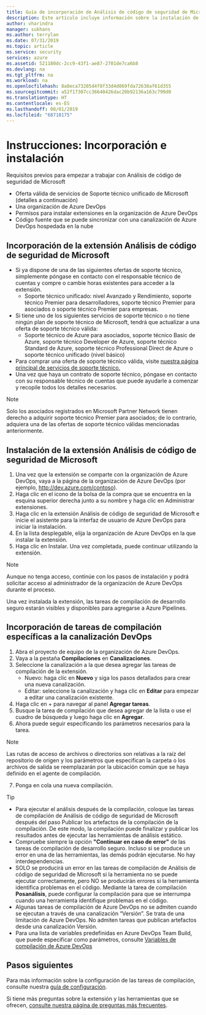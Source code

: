 ```yaml
---
title: Guía de incorporación de Análisis de código de seguridad de Microsoft Azure
description: Este artículo incluye información sobre la instalación de la extensión Análisis de código de seguridad
author: vharindra
manager: sukhans
ms.author: terrylan
ms.date: 07/31/2019
ms.topic: article
ms.service: security
services: azure
ms.assetid: 521180dc-2cc9-43f1-ae87-2701de7ca6b8
ms.devlang: na
ms.tgt_pltfrm: na
ms.workload: na
ms.openlocfilehash: 8a8eca73205d4f8f33d4d069fda72638af61d355
ms.sourcegitcommit: a52f17307cc36640426dac20b92136a163c799d0
ms.translationtype: HT
ms.contentlocale: es-ES
ms.lasthandoff: 08/01/2019
ms.locfileid: "68718175"
---
```

# <a name="how-to-onboarding-and-installing"></a>Instrucciones: Incorporación e instalación

Requisitos previos para empezar a trabajar con Análisis de código de seguridad de Microsoft
  - Oferta válida de servicios de Soporte técnico unificado de Microsoft (detalles a continuación)
  - Una organización de Azure DevOps
  - Permisos para instalar extensiones en la organización de Azure DevOps
  - Código fuente que se puede sincronizar con una canalización de Azure DevOps hospedada en la nube


## <a name="onboarding-microsoft-security-code-analysis-extension"></a>Incorporación de la extensión Análisis de código de seguridad de Microsoft

- Si ya dispone de una de las siguientes ofertas de soporte técnico, simplemente póngase en contacto con el responsable técnico de cuentas y compre o cambie horas existentes para acceder a la extensión.
   - Soporte técnico unificado: nivel Avanzado y Rendimiento, soporte técnico Premier para desarrolladores, soporte técnico Premier para asociados o soporte técnico Premier para empresas.
- Si tiene uno de los siguientes servicios de soporte técnico o no tiene ningún plan de soporte técnico de Microsoft, tendrá que actualizar a una oferta de soporte técnico válida:
   - Soporte técnico de Azure para asociados, soporte técnico Basic de Azure, soporte técnico Developer de Azure, soporte técnico Standard de Azure, soporte técnico Professional Direct de Azure o soporte técnico unificado (nivel básico)
- Para comprar una oferta de soporte técnico válida, visite [nuestra página principal de servicios de soporte técnico.](https://www.microsoft.com/enterprise/services/support)
- Una vez que haya un contrato de soporte técnico, póngase en contacto con su responsable técnico de cuentas que puede ayudarle a comenzar y recopile todos los detalles necesarios.
 
>[!NOTE]
> Solo los asociados registrados en Microsoft Partner Network tienen derecho a adquirir soporte técnico Premier para asociados; de lo contrario, adquiera una de las ofertas de soporte técnico válidas mencionadas anteriormente.

## <a name="installing-microsoft-security-code-analysis-extension"></a>Instalación de la extensión Análisis de código de seguridad de Microsoft

1. Una vez que la extensión se comparte con la organización de Azure DevOps, vaya a la página de la organización de Azure DevOps (por ejemplo, http://dev.azure.com/contoso).
2. Haga clic en el icono de la bolsa de la compra que se encuentra en la esquina superior derecha junto a su nombre y haga clic en Administrar extensiones. 
3. Haga clic en la extensión Análisis de código de seguridad de Microsoft e inicie el asistente para la interfaz de usuario de Azure DevOps para iniciar la instalación.
4. En la lista desplegable, elija la organización de Azure DevOps en la que instalar la extensión.
5. Haga clic en Instalar. Una vez completada, puede continuar utilizando la extensión.

>[!NOTE]
> Aunque no tenga acceso, continúe con los pasos de instalación y podrá solicitar acceso al administrador de la organización de Azure DevOps durante el proceso.
>
Una vez instalada la extensión, las tareas de compilación de desarrollo seguro estarán visibles y disponibles para agregarse a Azure Pipelines.

## <a name="adding-specific-build-tasks-to-your-devops-pipeline"></a>Incorporación de tareas de compilación específicas a la canalización DevOps

1. Abra el proyecto de equipo de la organización de Azure DevOps.
2. Vaya a la pestaña **Compilaciones** en **Canalizaciones**. 
3. Seleccione la canalización a la que desea agregar las tareas de compilación de la extensión. 
   - Nuevo: haga clic en **Nuevo** y siga los pasos detallados para crear una nueva canalización.
   - Editar: seleccione la canalización y haga clic en **Editar** para empezar a editar una canalización existente.
4. Haga clic en + para navegar al panel **Agregar tareas**.
5. Busque la tarea de compilación que desea agregar de la lista o use el cuadro de búsqueda y luego haga clic en **Agregar**. 
6. Ahora puede seguir especificando los parámetros necesarios para la tarea.
>[!NOTE]
>Las rutas de acceso de archivos o directorios son relativas a la raíz del repositorio de origen y los parámetros que especifican la carpeta o los archivos de salida se reemplazarán por la ubicación común que se haya definido en el agente de compilación.

7. Ponga en cola una nueva compilación.
> [!TIP]
>  - Para ejecutar el análisis después de la compilación, coloque las tareas de compilación de Análisis de código de seguridad de Microsoft después del paso Publicar los artefactos de la compilación de la compilación. De este modo, la compilación puede finalizar y publicar los resultados antes de ejecutar las herramientas de análisis estático.
>  - Compruebe siempre la opción **"Continuar en caso de error"** de las tareas de compilación de desarrollo seguro. Incluso si se produce un error en una de las herramientas, las demás podrán ejecutarse. No hay interdependencias.
>  - SOLO se producirá un error en las tareas de compilación de Análisis de código de seguridad de Microsoft si la herramienta no se puede ejecutar correctamente, pero NO se producirán errores si la herramienta identifica problemas en el código. Mediante la tarea de compilación **Posanálisis**, puede configurar la compilación para que se interrumpa cuando una herramienta identifique problemas en el código.
>  - Algunas tareas de compilación de Azure DevOps no se admiten cuando se ejecutan a través de una canalización “Versión”. Se trata de una limitación de Azure DevOps. No admiten tareas que publican artefactos desde una canalización Versión.
>  - Para una lista de variables predefinidas en Azure DevOps Team Build, que puede especificar como parámetros, consulte [Variables de compilación de Azure DevOps](https://docs.microsoft.com/azure/devops/pipelines/build/variables?tabs=batch&view=vsts)

## <a name="next-steps"></a>Pasos siguientes

Para más información sobre la configuración de las tareas de compilación, consulte nuestra [guía de configuración](security-code-analysis-customize.md).

Si tiene más preguntas sobre la extensión y las herramientas que se ofrecen, [consulte nuestra página de preguntas más frecuentes](security-code-analysis-faq.md).


